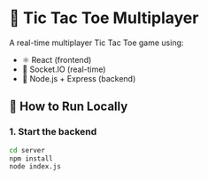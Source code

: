 # 🧠 Tic Tac Toe Multiplayer

A real-time multiplayer Tic Tac Toe game using:

- ⚛️ React (frontend)
- 🔌 Socket.IO (real-time)
- 🧠 Node.js + Express (backend)

## 🚀 How to Run Locally

### 1. Start the backend
```bash
cd server
npm install
node index.js
